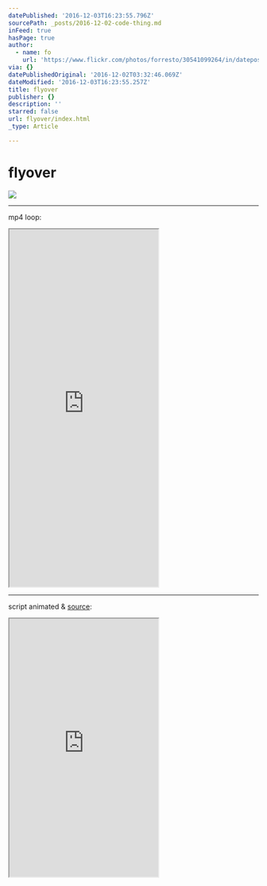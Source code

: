 ```yaml
---
datePublished: '2016-12-03T16:23:55.796Z'
sourcePath: _posts/2016-12-02-code-thing.md
inFeed: true
hasPage: true
author:
  - name: fo
    url: 'https://www.flickr.com/photos/forresto/30541099264/in/dateposted/'
via: {}
datePublishedOriginal: '2016-12-02T03:32:46.069Z'
dateModified: '2016-12-03T16:23:55.257Z'
title: flyover
publisher: {}
description: ''
starred: false
url: flyover/index.html
_type: Article

---
```

# flyover
![](https://the-grid-user-content.s3-us-west-2.amazonaws.com/e1a15397-43e2-4d10-bb9a-ed2d4b220322.png)

---

mp4 loop:

<iframe src="https://the-grid.github.io/ed-userhtml/?g=eJwtx0sOgjAQANCrNN1PP8inMeBdJjDSJsA07SDR0-vCt3vjKy3E6kqLxEkPjdMqUlqj_FPLPOkokuvdWokEa0kLnJUKzHwIHWLq7Xe4qAo0Bnf88IFXNTPv1j079H1w4IIP0BISYMABaOgCNm3vO-_Nnlut8BTOG77VxpyVfXwBtXcwIw" height="720" style=""></iframe>

---

script animated & [source][0]:

<iframe src="https://the-grid.github.io/ed-userhtml/?g=eJytVutP4kAQ_85fsV8MW1uwrY_zrujFBwjJnRr1omiMqbCWQmm5tijkwv9-M7vbFxS9xCNhuzvzm8fOq21EvdCdxIeVVzskx2caObn4dX6jkRZsz646p2J9ktR2s3PWhudPZFx37ptifWof_WjB9vLopHMOgred05u2Ru6fLlqt6ybgbd8d2zHTSM_2X-0InoEfs1mskX5ov2kEnAg87y7ZdK1KhesgB-SLqcNJGE6PYB_2DwKzRczEM9w_Ap-7CwhjGw7SLTgmeCr4KjEU5MMNgJnAtsiOJPJrIQcBoBnIyZWAWjOAtg-0LEA5E6k8AI7RdnUQeXRP14ihb2jk6-6GUpWyK8x9XTBbq3LbUk4GDPh6eurKk4gxHPpBbzpmflzvhQyi3_QYnmhVAKp49xTyHPTndXsyYX7_ZOB6fSpASqqvHsVzj9XH9uzW7ccD9MzQ9Q10RiYTSBLqsPhE0GjV7FdzSt6kLA9TRh4w1xmgApHGTGf9xfW8a7QMzOOzHCOKw2DEElYLWVhLsH-Z-r3YDXyqkD8VQrCwHY04M_jPNeJqZKiRSRDd8bWrkZC98MXANZp6MdRnHEzu-Ap8EJxboCjv0hXrxRSSoqfFLjxX8sCii5hq5L4EIaEOEFwson1uWrKf0rrcs4BFGgec-R2gDb77BrtD3FnE4dIZRFVdYNdqrrg1gQsDwiGbWSmCYlk3lkDM1yK6ApHc5Jk5rn9pxwOqFBnj4JXdBFQntbR_NrEdnfkS0HN9BIr2UHPgnRKw1IopW9JcrhWBcgAUVC-hRT7EFRbwl9nGSfKYZgajNuTtLYoCtklWTAubXkTcgJAPRVYMiPtQpMWwyEyMhgylqkOemGGSGGm2PplGA0qXqhV_WLEjbt1MS9KwJDM5p17jj3uO2RxlnptrPDfBp5Hw3ATHRsJzQMzznpvc8xH3fJS5RnjnAHCGZSMjvVRWEoXjaF6C6mYo7DJAcZUqoTDVH_RHSDgSFBBNpm1BoiskuomEISW65RLr50U5gnc296iWf7dxiwVK9vpTVnWtNExJeX9spERWVjyPXEGWR-Z92fftqp-w-75s3q76Cbvqf7X773Fetfu-bM8LIrYu-fkhVOxoMRBKqvHjZBeqMVW9SEdGPA39pUmyUKiSm4R5hFVZwNtUfrOtvlBD9nvKoviI84HcCu0xoxLOVWZfJ5SeArHuB28gDJ9Quq5jm-7CupFMhkwCWzs3SqRX-FrHeOWcwmNjS366_gUrSP30" height="520" style=""></iframe>



[0]: https://github.com/forresto/sketch/blob/master/flyover-00.coffee